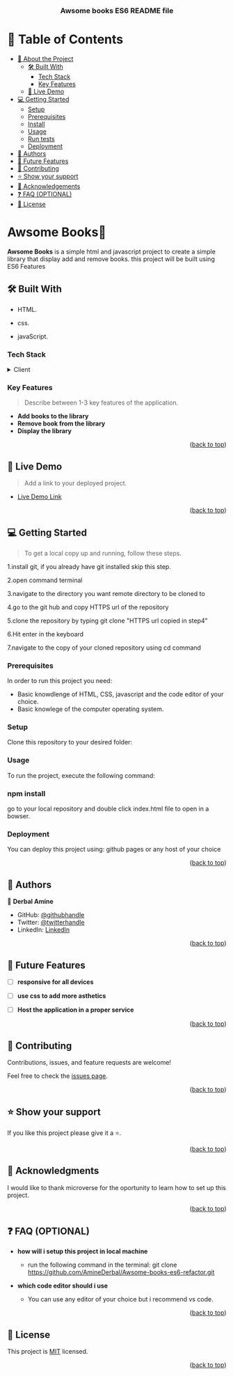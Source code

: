 <a name="readme-top"></a>

<!--
HOW TO USE:
This is an example of how you may give instructions on setting up your project locally.

Modify this file to match your project and remove sections that don't apply.

REQUIRED SECTIONS:
- Table of Contents
- About the Project
  - Built With
  - Live Demo
- Getting Started
- Authors
- Future Features
- Contributing
- Show your support
- Acknowledgements
- License

OPTIONAL SECTIONS:
- FAQ

After you're finished please remove all the comments and instructions!
-->

<div align="center">
  <!-- You are encouraged to replace this logo with your own! Otherwise you can also remove it. -->
  <!-- <img src="murple_logo.png" alt="logo" width="140"  height="auto" /> -->
  <br/>

  <h3><b>Awsome books ES6 README file</b></h3>

</div>

<!-- TABLE OF CONTENTS -->

# 📗 Table of Contents

- [📖 About the Project](#about-project)
  - [🛠 Built With](#built-with)
    - [Tech Stack](#tech-stack)
    - [Key Features](#key-features)
  - [🚀 Live Demo](#live-demo)
- [💻 Getting Started](#getting-started)
  - [Setup](#setup)
  - [Prerequisites](#prerequisites)
  - [Install](#install)
  - [Usage](#usage)
  - [Run tests](#run-tests)
  - [Deployment](#triangular_flag_on_post-deployment)
- [👥 Authors](#authors)
- [🔭 Future Features](#future-features)
- [🤝 Contributing](#contributing)
- [⭐️ Show your support](#support)
- [🙏 Acknowledgements](#acknowledgements)
- [❓ FAQ (OPTIONAL)](#faq)
- [📝 License](#license)

<!-- PROJECT DESCRIPTION -->

# Awsome Books📖 <a name="about-project"></a>


**Awsome Books** is a simple html and javascript project to create a simple library that display add and remove books.
this project will be built using ES6 Features

## 🛠 Built With <a name="built-with"></a>

- HTML.

- css.

- javaScript.

### Tech Stack <a name="tech-stack"></a>


<details>
  <summary>Client</summary>
  <ul>
    <li><a href="https://www.w3schools.com/html/">HTML</a></li>
    <li><a href="https://www.w3schools.com/css/">CSS</a></li>
    <li><a href="https://www.javascript.com/">javaScript</a></li>
  </ul>
</details>

<!-- Features -->

### Key Features <a name="key-features"></a>

> Describe between 1-3 key features of the application.

- **Add books to the library**
- **Remove book from the library**
- **Display the library**

<p align="right">(<a href="#readme-top">back to top</a>)</p>

<!-- LIVE DEMO -->

## 🚀 Live Demo <a name="live-demo"></a>

> Add a link to your deployed project.

- [Live Demo Link](https://aminederbal.github.io/Awsome-books-es6-refactor/)

<p align="right">(<a href="#readme-top">back to top</a>)</p>

<!-- GETTING STARTED -->

## 💻 Getting Started <a name="getting-started"></a>

>To get a local copy up and running, follow these steps.

   1.install git, if you already have git installed skip this step.
 
   2.open command terminal
 
   3.navigate to the directory you want remote directory to be cloned to
 
   4.go to the git hub and copy HTTPS url of the repository
 
   5.clone the repository by typing git clone "HTTPS url copied in step4"
 
   6.Hit enter in the keyboard
 
   7.navigate to the copy of your cloned repository using cd command

### Prerequisites

In order to run this project you need:

<!--
Example command:

```sh
 gem install rails
```
 -->
- Basic knowdlenge of HTML, CSS, javascript and the code editor of your choice.
- Basic knowlege of the computer operating system.


### Setup <a name="setup"></a>

Clone this repository to your desired folder:

<!--
Example commands:

```sh
  cd my-folder
  git clone git@github.com:myaccount/my-project.git
```
--->

### Usage <a name="usage"></a>

To run the project, execute the following command: 

### npm install

go to your local repository and double click index.html file to open in a bowser. 

<!--
Example command:

```sh
  rails server
```
--->


### Deployment <a name="triangular_flag_on_post-deployment"></a>

You can deploy this project using: github pages or any host of your choice

<!--
Example:

```sh

```
 -->

<p align="right">(<a href="#readme-top">back to top</a>)</p>

<!-- AUTHORS -->

## 👥 Authors <a name="authors"></a>


👤 **Derbal Amine**

- GitHub: [@githubhandle](https://github.com/AmineDerbal)
- Twitter: [@twitterhandle](https://twitter.com/)
- LinkedIn: [LinkedIn](https://linkedin.com/in/)


<p align="right">(<a href="#readme-top">back to top</a>)</p>

<!-- FUTURE FEATURES -->

## 🔭 Future Features <a name="future-features"></a>


- [ ] **responsive for all devices**
- [ ] **use css to add more asthetics**
- [ ] **Host the application in a proper service**


<p align="right">(<a href="#readme-top">back to top</a>)</p>

<!-- CONTRIBUTING -->

## 🤝 Contributing <a name="contributing"></a>

Contributions, issues, and feature requests are welcome!

Feel free to check the [issues page](../../issues/).

<p align="right">(<a href="#readme-top">back to top</a>)</p>

<!-- SUPPORT -->

## ⭐️ Show your support <a name="support"></a>



If you like this project please give it a ⭐️.

<p align="right">(<a href="#readme-top">back to top</a>)</p>

<!-- ACKNOWLEDGEMENTS -->

## 🙏 Acknowledgments <a name="acknowledgements"></a>



I would like to thank microverse for the oportunity to learn how to set up this project.

<p align="right">(<a href="#readme-top">back to top</a>)</p>

<!-- FAQ (optional) -->

## ❓ FAQ (OPTIONAL) <a name="faq"></a>


- **how will i setup this project in local machine**

  - run the following command in the terminal: git clone https://github.com/AmineDerbal/Awsome-books-es6-refactor.git


- **which code editor should i use**

  - You can use any editor of your choice but i recommend vs code.

<p align="right">(<a href="#readme-top">back to top</a>)</p>

<!-- LICENSE -->

## 📝 License <a name="license"></a>

This project is [MIT](./LICENSE) licensed.


<p align="right">(<a href="#readme-top">back to top</a>)</p>
